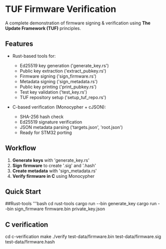 # TUF Firmware Verification

A complete demonstration of firmware signing & verification using **The Update Framework (TUF)** principles.

## Features
- Rust-based tools for:
  - Ed25519 key generation ('generate_key.rs')
  - Public key extraction ('extract_pubkey.rs')
  - Firmware signing ('sign_firmware.rs')
  - Metadata signing ('sign_metadata.rs')
  - Public key printing ('print_pubkey.rs')
  - Test key validation ('test_key.rs')
  - TUF repository setup ('setup_tuf_repo.rs')

- C-based verification (Monocypher + cJSON):
  - SHA-256 hash check
  - Ed25519 signature verification
  - JSON metadata parsing ('targets.json', 'root.json')
  - Ready for STM32 porting

## Workflow
1. **Generate keys** with 'generate_key.rs'
2. **Sign firmware** to create '.sig' and '.hash'
3. **Create metadata** with 'sign_metadata.rs'
4. **Verify firmware in C** using Monocypher

## Quick Start

##Rust-tools
'''bash
cd rust-tools
cargo run --bin generate_key
cargo run --bin sign_firmware firmware.bin private_key.json

## C verification
cd c-verification
make
./verify test-data/firmware.bin test-data/firmware.sig test-data/firmware.hash
